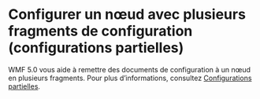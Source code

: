 # Configurer un nœud avec plusieurs fragments de configuration (configurations partielles)

WMF 5.0 vous aide à remettre des documents de configuration à un nœud en plusieurs fragments. Pour plus d’informations, consultez [Configurations partielles](../dsc/partialConfigs.md).


<!--HONumber=Jun16_HO4-->


